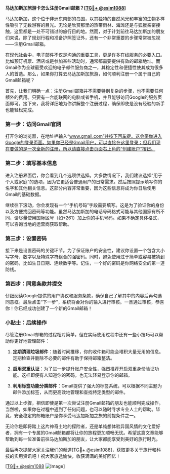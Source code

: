 **马达加斯加旅游卡怎么注册Gmail邮箱？[[TG💪+ @esim1088](https://t.me/s/esim1088)]**

马达加斯加，这个位于非洲东南部的岛国，以其独特的自然风光和丰富的生物多样性吸引了无数游客的目光。无论是欣赏那里的热带雨林、海滩还是与狐猴亲密接触，这里都是一处不可错过的旅行目的地。然而，对于计划前往马达加斯加的朋友们来说，除了规划行程和准备护照签证外，还有一个非常重要的步骤常常被忽视——注册Gmail邮箱。

在现代社会中，电子邮件不仅是沟通的重要工具，更是许多在线服务的必要入口。比如预订机票、酒店或是参加某些活动时，通常都需要提供有效的邮箱地址。而Gmail作为全球最受欢迎的电子邮件服务商之一，其稳定性和便捷性使其成为很多人的首选。那么，如果你打算去马达加斯加旅游，如何顺利注册一个属于自己的Gmail邮箱呢？

首先，让我们明确一点：注册Gmail邮箱并不需要特别复杂的步骤，也不需要任何额外的费用。只要有一台能联网的电脑或者手机，并且能够访问Google的服务页面即可。接下来，我将详细地为你讲解整个注册过程，确保即使是没有经验的新手也能轻松完成。

### 第一步：访问Gmail官网

打开你的浏览器，在地址栏输入“www.gmail.com”并按下回车键。这会带你进入Google的登录页面。如果你已经是Gmail用户，可以直接在这里登录；但我们现在要做的是一次全新的注册，所以请直接点击页面右上角的“创建账户”按钮。

### 第二步：填写基本信息

进入注册界面后，你会看到几个选项供选择。大多数情况下，我们建议选择“用于个人或家庭”的选项，因为它更适合普通用户的日常需求。然后按照提示填写你的名字和其他相关信息。这部分内容非常重要，因为这些信息将成为你日后使用Gmail的基础数据。

继续往下滚动，你会发现有一个“手机号码”字段需要填写。这是为了验证你的身份以及方便找回密码等功能。虽然马达加斯加的电话号码格式可能与其他国家有所不同，请尽量使用国际区号（如+261）加上你的手机号码。如果不确定具体格式，可以咨询当地的运营商获取帮助。

### 第三步：设置密码

接下来是设置密码的关键环节。为了保证账户的安全性，建议你设置一个包含大小写字母、数字以及特殊字符组合的强密码。同时，避免使用过于简单或容易被猜到的密码，比如生日日期、连续数字等。记住，一个好的密码是你网络安全的第一道防线。

### 第四步：同意条款并提交

仔细阅读Google提供的用户协议和服务条款，确保自己了解其中的内容后再勾选同意框。最后点击“下一步”，系统将会对你的输入进行审核。一旦通过审核，恭喜你！你已经成功创建了一个新的Gmail邮箱！

### 小贴士：后续操作

尽管注册Gmail邮箱的过程相对简单，但在实际使用过程中还有一些小技巧可以帮助你更好地管理邮件：

1. **定期清理垃圾邮件**：随着时间推移，你的收件箱可能会堆积大量无用的信息。定期检查并删除不必要的邮件有助于保持邮箱整洁。
   
2. **启用双重认证**：为了进一步提升账户安全性，强烈推荐开启双重身份验证功能。这样即便有人知道你的密码，也无法轻易登录你的邮箱。

3. **利用标签功能分类邮件**：Gmail提供了强大的标签系统，可以根据不同主题为邮件添加标签，从而更高效地管理和查找特定类型的邮件。

通过以上步骤，相信即使是第一次尝试注册Gmail邮箱的朋友也能顺利完成操作。当然啦，如果你在过程中遇到了任何问题，也可以随时寻求专业人士的帮助。毕竟，安全稳定的邮箱账户是你享受马达加斯加之旅的前提条件之一。

无论你是即将踏上这片神奇土地的探险者，还是单纯想体验异国风情的文化爱好者，拥有一个专属的Gmail邮箱都将让你的旅程更加顺畅无忧。希望这篇文章能够帮助到每一位准备前往马达加斯加的朋友，让大家都能享受到美好的旅行时光。

最后再次提醒大家关注我们的频道[[TG💪+ @esim1088](https://t.me/s/esim1088)]，获取更多关于旅行和科技的实用资讯吧！祝大家旅途愉快，收获满满的美好回忆！

[[TG💪+ @esim1088](https://t.me/s/esim1088) ![Image](https://i.postimg.cc/4NQfJmqS/Snipaste-2025-05-13-00-14-12.png)]